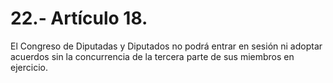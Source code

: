 # 22.- Artículo 18.

El Congreso de Diputadas y Diputados no podrá entrar en sesión ni adoptar acuerdos sin la concurrencia de la tercera parte de sus miembros en ejercicio.
